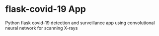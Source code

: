 # flask-covid-19 App
Python flask covid-19 detection and surveillance 
app using convolutional neural network for scanning X-rays
